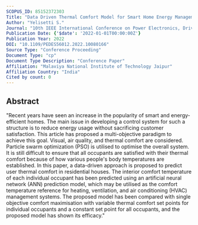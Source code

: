 ```yaml
---
SCOPUS_ID: 85152372303
Title: "Data Driven Thermal Comfort Model for Smart Home Energy Management System"
Author: "Yelisetti S."
Journal: "10th IEEE International Conference on Power Electronics, Drives and Energy Systems, PEDES 2022"
Publication Date: {'$date': '2022-01-01T00:00:00Z'}
Publication Year: 2022
DOI: "10.1109/PEDES56012.2022.10080166"
Source Type: "Conference Proceeding"
Document Type: "cp"
Document Type Description: "Conference Paper"
Affiliation: "Malaviya National Institute of Technology Jaipur"
Affiliation Country: "India"
Cited by count: 0
---
```


## Abstract
"Recent years have seen an increase in the popularity of smart and energy-efficient homes. The main issue in developing a control system for such a structure is to reduce energy usage without sacrificing customer satisfaction. This article has proposed a multi-objective paradigm to achieve this goal. Visual, air quality, and thermal comfort are considered. Particle swarm optimization (PSO) is utilised to optimise the overall system. It is still difficult to ensure that all occupants are satisfied with their thermal comfort because of how various people's body temperatures are established. In this paper, a data-driven approach is proposed to predict user thermal comfort in residential houses. The interior comfort temperature of each individual occupant has been predicted using an artificial neural network (ANN) prediction model, which may be utilised as the comfort temperature reference for heating, ventilation, and air conditioning (HVAC) management systems. The proposed model has been compared with single objective comfort maximisation with variable thermal comfort set points for individual occupants and a constant set point for all occupants, and the proposed model has shown its efficacy."
